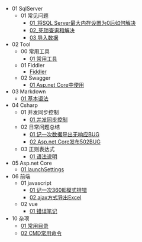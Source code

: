 - 01 SqlServer		
  - 01 常见问题		                  
    - [01_将SQL Server最大内存设置为0后如何解决](01%20SqlServer\01%20常见问题\01_将SQL%20Server最大内存设置为0后如何解决.md)
    - [02_死锁查询和解决](01%20SqlServer\01%20常见问题\02_死锁查询和解决.md)
    - [03 导入数据](01%20SqlServer\01%20常见问题\03%20导入数据.md)
- 02 Tool		
  - 00 常用工具		
    - [01 常用工具](02%20Tool\00%20常用工具\01%20常用工具.md)
  - 01 Fiddler		
    - [Fiddler](02%20Tool\01%20Fiddler\Fiddler.md)
  - 02 Swagger		
    - [01 Asp.net Core中使用](02%20Tool\02%20Swagger\01%20Asp.net%20Core中使用.md)
- 03 Markdown		
  - [01 基本语法](03%20Markdown\01%20基本语法.md)
- 04 Csharp		
  - 01 并发同步控制		
    - [01 并发同步控制](04%20Csharp\01%20并发同步控制\01%20并发同步控制.md)
  - 02 日常问题总结		
    - [01 记一次数据导出无响应BUG](04%20Csharp\02%20日常问题总结\01%20记一次数据导出无响应BUG.md)
    - [02 Asp.net Core发布502BUG](04%20Csharp\02%20日常问题总结\02%20Asp.net%20Core发布502BUG.md)
  - 03 正则表达式		
    - [01 语法说明](04%20Csharp\03%20正则表达式\01%20语法说明.md)
- 05 Asp.net Core		
  - [01 launchSettings](05%20Asp.net%20Core\01%20launchSettings.md)
- 06 前端		
  - 01 javascript		
    - [01 记一次360IE模式排错](06%20前端\01%20javascript\01%20记一次360IE模式排错.md)
    - [02 ajax方式导出Excel](06%20前端\01%20javascript\02%20ajax方式导出Excel.md)
  - 02 vue		
    - [01 错误笔记](06%20前端\02%20vue\01%20错误笔记.md)
- 10 杂项		
  - [01 常用目录](10%20杂项\01%20常用目录.md)
  - [02 CMD常用命令](10%20杂项\02%20CMD常用命令.md)
